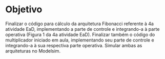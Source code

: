 # Objetivo
Finalizar o código para cálculo da arquitetura Fibonacci referente à 4a atividade
EaD, implementando a parte de controle e integrando-a à parte operativa (Figura 1 da 4a
atividade EaD). Finalizar também o código do multiplicador iniciado em aula, implementando
seu parte de controle e integrando-a à sua respectiva parte operativa. Simular ambas as
arquiteturas no Modelsim.